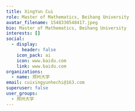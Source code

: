 ```yaml
---
title: XingYun Cui
role: Master of Mathematics, Beihang University
avatar_filename: 1548330548417.jpeg
bio: Master of Mathematics, Beihang University
interests: []
social:
  - display:
      header: false
    icon_pack: ai
    icon: www.baidu.com
    link: www.baidu.com
organizations:
  - name: 郑州大学
email: cuixingyunhechi@163.com
superuser: false
user_groups:
  - 郑州大学
---
```

